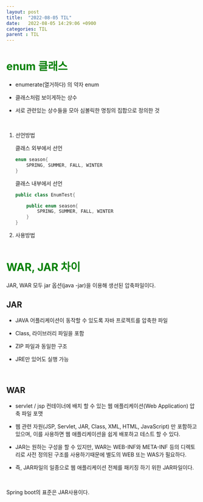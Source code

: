 ```yaml
---
layout: post
title:  "2022-08-05 TIL"
date:   2022-08-05 14:29:06 +0900
categories: TIL
parent : TIL
---
```



<span style="color:green"> enum 클래스 </span>
=============================================

- enumerate(열거하다) 의 약자 enum

- 클래스처럼 보이게하는 상수

- 서로 관련있는 상수들을 모아 심볼릭한 명칭의 집합으로 정의한 것

<br>

1. 선언방법

    클래스 외부에서 선언
    ```java
    enum season{
        SPRING, SUMMER, FALL, WINTER
    }
    ```

    클래스 내부에서 선언
    ```java
    public class EnumTest{

        public enum season{
            SPRING, SUMMER, FALL, WINTER
        }
    } 
    ```

2. 사용방법

    ```java
    
    ```
<span style="color:green"> WAR, JAR 차이 </span>
================================================

JAR, WAR 모두 jar 옵션(java -jar)을 이용해 생선된 압축파일이다.


JAR
---

- JAVA 어플리케이션이 동작할 수 있도록 자바 프로젝트를 압축한 파일 

- Class, 라이브러리 파일을 포함

- ZIP 파일과 동일한 구조

- JRE만 있어도 실행 가능



<br>

WAR
---

- servlet / jsp 컨테이너에 배치 할 수 있는 웹 애플리케이션(Web Application) 압축 파일 포맷

- 웹 관련 자원(JSP, Servlet, JAR, Class, XML, HTML, JavaScript) 만 포함하고있으며, 이를 사용하면 웹 애플리케이션을 쉽게 배포하고 테스트 할 수 있다.

- JAR는 원하는 구성을 할 수 있지만, WAR는 WEB-INF와 META-INF 등의 디렉토리로 사전 정의된 구조를 사용하기때문에 별도의 WEB 또는 WAS가 필요하다.

- 즉, JAR파일의 일종으로 웹 애플리케이션 전체를 패키징 하기 위한 JAR파일이다.


<br>

Spring boot의 표준은 JAR사용이다.






















